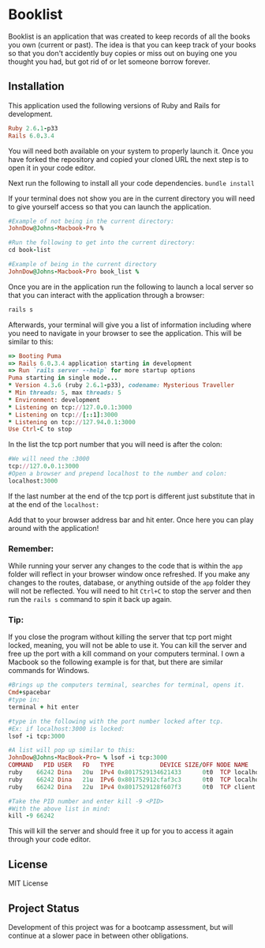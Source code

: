 # Booklist

Booklist is an application that was created to keep records of all the books you own (current or past). The idea is that you can keep track of your books so that you don't accidently buy copies or miss out on buying one you thought you had, but got rid of or let someone borrow forever.


## Installation
This application used the following versions of Ruby and Rails for development.
```ruby
Ruby 2.6.1-p33
Rails 6.0.3.4
```
You will need both available on your system to properly launch it. Once you have forked the repository and copied your cloned URL the next step is to open it in your code editor.

Next run the following to install all your code dependencies. 
```bundle install```

If your terminal does not show you are in the current directory you will need to give yourself access so that you can launch the application.
```ruby
#Example of not being in the current directory:
JohnDow@Johns-Macbook-Pro %

#Run the following to get into the current directory:
cd book-list 

#Example of being in the current directory
JohnDow@Johns-Macbook-Pro book_list % 
```
Once you are in the application run the following to launch a local server so that you can interact with the application through a browser:
```ruby
rails s
```
Afterwards, your terminal will give you a list of information including where you need to navigate in your browser to see the application. This will be similar to this:
```ruby
=> Booting Puma
=> Rails 6.0.3.4 application starting in development 
=> Run `rails server --help` for more startup options
Puma starting in single mode...
* Version 4.3.6 (ruby 2.6.1-p33), codename: Mysterious Traveller
* Min threads: 5, max threads: 5
* Environment: development
* Listening on tcp://127.0.0.1:3000
* Listening on tcp://[::1]:3000
* Listening on tcp://127.94.0.1:3000
Use Ctrl-C to stop
```
In the list the tcp port number that you will need is after the colon:
```ruby
#We will need the :3000 
tcp://127.0.0.1:3000
#Open a browser and prepend localhost to the number and colon:
localhost:3000
```
If the last number at the end of the tcp port is different just substitute that in at the end of the ```localhost:```

Add that to your browser address bar and hit enter. Once here you can play around with the application!

### Remember: 
While running your server any changes to the code that is within the ```app``` folder will reflect in your browser window once refreshed. If you make any changes to the routes, database, or anything outside of the ```app``` folder they will not be reflected. You will need to hit ```Ctrl+C``` to stop the server and then run the ```rails s``` command to spin it back up again.

### Tip: 
If you close the program without killing the server that tcp port might locked, meaning, you will not be able to use it. You can kill the server and free up the port with a kill command on your computers terminal. I own a Macbook so the following example is for that, but there are similar commands for Windows.
```ruby
#Brings up the computers terminal, searches for terminal, opens it.
Cmd+spacebar
#type in: 
terminal + hit enter

#type in the following with the port number locked after tcp.
#Ex: if localhost:3000 is locked:
lsof -i tcp:3000

#A list will pop up similar to this:
JohnDow@Johns-MacBook-Pro~ % lsof -i tcp:3000
COMMAND   PID USER   FD   TYPE             DEVICE SIZE/OFF NODE NAME
ruby    66242 Dina   20u  IPv4 0x8017529134621433      0t0  TCP localhost:hbci (LISTEN)
ruby    66242 Dina   21u  IPv6 0x801752912cfaf3c3      0t0  TCP localhost:hbci (LISTEN)
ruby    66242 Dina   22u  IPv4 0x8017529128f607f3      0t0  TCP client.openvpn.net:hbci (LISTEN)

#Take the PID number and enter kill -9 <PID> 
#With the above list in mind:
kill -9 66242
```
This will kill the server and should free it up for you to access it again through your code editor.

## License
 MIT License

## Project Status
Development of this project was for a bootcamp assessment, but will continue at a slower pace in between other obligations. 
